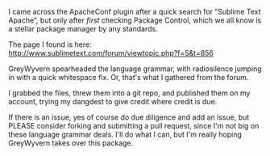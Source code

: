 I came across the ApacheConf plugin after a quick search for “Sublime Text Apache”, but only after *first* checking Package Control, which we all know is a stellar package manager by any standards.

The page I found is here: <http://www.sublimetext.com/forum/viewtopic.php?f=5&t=856>

GreyWyvern spearheaded the language grammar, with radiosilence jumping in with a quick whitespace fix.  Or, that's what I gathered from the forum.

I grabbed the files, threw them into a git repo, and published them on my account, trying my dangdest to give credit where credit is due.

If there is an issue, yes of course do due diligence and add an issue, but PLEASE consider forking and submitting a pull request, since I'm not big on these language grammar deals.  I'll do what I can, but I'm really hoping GreyWyvern takes over this package.
